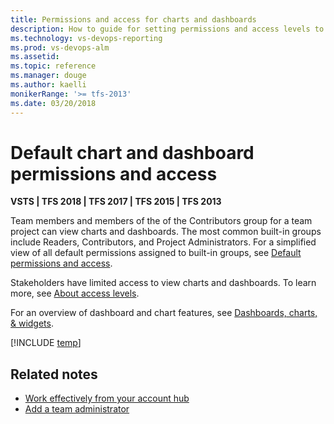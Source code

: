 ```yaml
---
title: Permissions and access for charts and dashboards
description: How to guide for setting permissions and access levels to support work tracking tasks (VSTS and TFS)
ms.technology: vs-devops-reporting
ms.prod: vs-devops-alm
ms.assetid: 
ms.topic: reference
ms.manager: douge
ms.author: kaelli
monikerRange: '>= tfs-2013'
ms.date: 03/20/2018
---
```


# Default chart and dashboard permissions and access   

**VSTS | TFS 2018 | TFS 2017 | TFS 2015 | TFS 2013**

Team members and members of the of the Contributors group for a team project can view charts and dashboards. The most common built-in groups include Readers, Contributors, and Project Administrators. For a simplified view of all default permissions assigned to built-in groups, see [Default permissions and access](../../security/permissions-access.md).  

Stakeholders have limited access to view charts and dashboards. To learn more, see [About access levels](../../security/access-levels.md).

For an overview of dashboard and chart features, see [Dashboards, charts, & widgets](overview.md). 

[!INCLUDE [temp](../../security/_shared/report.md)]


## Related notes

- [Work effectively from your account hub](../../user-guide/account-home-pages.md)
- [Add a team administrator](../../work/scale/add-team-administrator.md) 